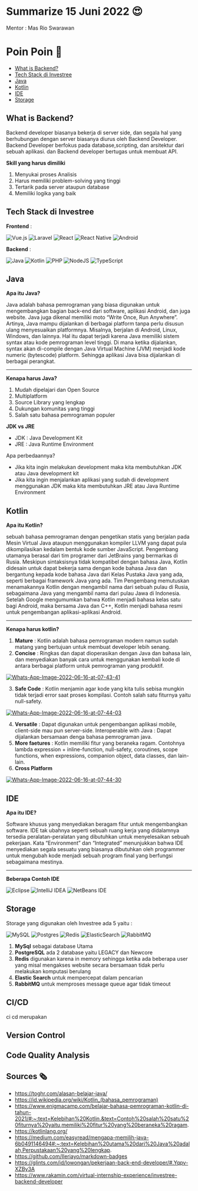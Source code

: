 # Summarize 15 Juni 2022 😍
Mentor : Mas Rio Swarawan

# Poin Poin 🙌

  - [What is Backend?](#what-is-backend)
  - [Tech Stack di Investree](#tech-stack-di-investree)
  - [Java](#java)
  - [Kotlin](#kotlin)
  - [IDE](#ide)
  - [Storage](#storage)

## What is Backend?
Backend developer biasanya bekerja di server side, dan segala hal yang berhubungan dengan server biasanya diurus oleh Backend Developer. Backend Developer berfokus pada database,scripting, dan arsitektur dari sebuah aplikasi. dan Backend developer bertugas untuk membuat API. 

**Skill yang harus dimiliki** 

1. Menyukai proses Analisis
2. Harus memiliki problem-solving yang tinggi
3. Tertarik pada server ataupun database
4. Memiliki logika yang baik

## Tech Stack di Investree
**Frontend** : 

![Vue.js](https://img.shields.io/badge/vuejs-%2335495e.svg?style=for-the-badge&logo=vuedotjs&logoColor=%234FC08D)
![Laravel](https://img.shields.io/badge/laravel-%23FF2D20.svg?style=for-the-badge&logo=laravel&logoColor=white)
![React](https://img.shields.io/badge/react-%2320232a.svg?style=for-the-badge&logo=react&logoColor=%2361DAFB)
![React Native](https://img.shields.io/badge/react_native-%2320232a.svg?style=for-the-badge&logo=react&logoColor=%2361DAFB)
![Android](https://img.shields.io/badge/Android-3DDC84?style=for-the-badge&logo=android&logoColor=white)

**Backend** :

![Java](https://img.shields.io/badge/java-%23ED8B00.svg?style=for-the-badge&logo=java&logoColor=white)
![Kotlin](https://img.shields.io/badge/kotlin-%230095D5.svg?style=for-the-badge&logo=kotlin&logoColor=white)
![PHP](https://img.shields.io/badge/php-%23777BB4.svg?style=for-the-badge&logo=php&logoColor=white)
![NodeJS](https://img.shields.io/badge/node.js-6DA55F?style=for-the-badge&logo=node.js&logoColor=white)
![TypeScript](https://img.shields.io/badge/typescript-%23007ACC.svg?style=for-the-badge&logo=typescript&logoColor=white)

## Java 

**Apa itu Java?** 

Java adalah bahasa pemrograman yang biasa digunakan untuk mengembangkan bagian back-end dari software, aplikasi Android, dan juga website. 
Java juga dikenal memiliki moto “Write Once, Run Anywhere”. Artinya, Java mampu dijalankan di berbagai platform tanpa perlu disusun ulang menyesuaikan platformnya. Misalnya, berjalan di Android, Linux, Windows, dan lainnya. 
Hal itu dapat terjadi karena Java memiliki sistem syntax atau kode pemrograman level tinggi. Di mana ketika dijalankan, syntax akan di-compile dengan Java Virtual Machine (JVM) menjadi kode numeric (bytescode) platform. Sehingga aplikasi Java bisa dijalankan di berbagai perangkat. 

***

**Kenapa harus Java?**

1. Mudah dipelajari dan Open Source
2. Multiplatform
3. Source Library yang lengkap
4. Dukungan komunitas yang tinggi
5. Salah satu bahasa pemrograman populer

**JDK vs JRE**

- JDK : Java Development Kit
- JRE : Java Runtime Environment

Apa perbedaannya?

- Jika kita ingin melakukan development maka kita membutuhkan JDK atau Java development kit
- Jika kita ingin menjalankan aplikasi yang sudah di development menggunakan JDK maka kita membutuhkan JRE atau Java Runtime Environment

## Kotlin

**Apa itu Kotlin?**

sebuah bahasa pemrograman dengan pengetikan statis yang berjalan pada Mesin Virtual Java ataupun menggunakan kompiler LLVM yang dapat pula dikompilasikan kedalam bentuk kode sumber JavaScript. Pengembang utamanya berasal dari tim programer dari JetBrains yang bermarkas di Rusia. Meskipun sintaksisnya tidak kompatibel dengan bahasa Java, Kotlin didesain untuk dapat bekerja sama dengan kode bahasa Java dan bergantung kepada kode bahasa Java dari Kelas Pustaka Java yang ada, seperti berbagai framework Java yang ada. Tim Pengembang memutuskan menamakannya Kotlin dengan mengambil nama dari sebuah pulau di Rusia, sebagaimana Java yang mengambil nama dari pulau Jawa di Indonesia. Setelah Google mengumumkan bahwa Kotlin menjadi bahasa kelas satu bagi Android, maka bersama Java dan C++, Kotlin menjadi bahasa resmi untuk pengembangan aplikasi-aplikasi Android.

***

**Kenapa harus kotlin?**

1. **Mature** : Kotlin adalah bahasa pemrograman modern namun sudah matang yang bertujuan untuk membuat developer lebih senang.
2. **Concise** : Ringkas dan dapat dioperasikan dengan Java dan bahasa lain, dan menyediakan banyak cara untuk menggunakan kembali kode di antara berbagai platform untuk pemrograman yang produktif.


<a href="https://ibb.co/D9tXRd7"><img src="https://i.ibb.co/fk2RxJC/Whats-App-Image-2022-06-16-at-07-43-41.jpg" alt="Whats-App-Image-2022-06-16-at-07-43-41" border="0"></a>

3. **Safe Code** : Kotlin menjamin agar kode yang kita tulis sebisa mungkin tidak terjadi error saat proses kompilasi. Contoh salah satu fiturnya yaitu null-safety.


<a href="https://ibb.co/6sPNrP9"><img src="https://i.ibb.co/7yWbjWM/Whats-App-Image-2022-06-16-at-07-44-03.jpg" alt="Whats-App-Image-2022-06-16-at-07-44-03" border="0"></a>

4. **Versatile** : Dapat digunakan untuk pengembangan aplikasi mobile, client-side mau pun server-side.
Interoperable with Java : Dapat dijalankan bersamaan denga bahasa pemrograman java.
5. **More faetures** : Kotlin memiliki fitur yang beraneka ragam. Contohnya lambda expression + inline-function, null-safety, coroutines, scope functions, when expressions, companion object, data classes, dan lain-lain.
6. **Cross Platform**


<a href="https://ibb.co/J591Kwj"><img src="https://i.ibb.co/XSqQbrx/Whats-App-Image-2022-06-16-at-07-44-30.jpg" alt="Whats-App-Image-2022-06-16-at-07-44-30" border="0"></a>

## IDE 

**Apa itu IDE?**

Software khusus yang menyediakan beragam fitur untuk mengembangkan software. IDE tak ubahnya seperti sebuah ruang kerja yang didalamnya tersedia peralatan-peralatan yang dibutuhkan untuk menyelesaikan sebuah pekerjaan. Kata “Environment” dan “Integrated” menunjukkan bahwa IDE menyediakan segala sesuatu yang biasanya dibutuhkan oleh programmer untuk mengubah kode menjadi sebuah program final yang berfungsi sebagaimana mestinya.

***

**Beberapa Contoh IDE**

![Eclipse](https://img.shields.io/badge/Eclipse-FE7A16.svg?style=for-the-badge&logo=Eclipse&logoColor=white)
![IntelliJ IDEA](https://img.shields.io/badge/IntelliJIDEA-000000.svg?style=for-the-badge&logo=intellij-idea&logoColor=white)
![NetBeans IDE](https://img.shields.io/badge/NetBeansIDE-1B6AC6.svg?style=for-the-badge&logo=apache-netbeans-ide&logoColor=white)

## Storage

Storage yang digunakan oleh Investree ada 5 yaitu :

![MySQL](https://img.shields.io/badge/mysql-%2300f.svg?style=for-the-badge&logo=mysql&logoColor=white)
![Postgres](https://img.shields.io/badge/postgres-%23316192.svg?style=for-the-badge&logo=postgresql&logoColor=white)
![Redis](https://img.shields.io/badge/redis-%23DD0031.svg?style=for-the-badge&logo=redis&logoColor=white)
![ElasticSearch](https://img.shields.io/badge/-ElasticSearch-005571?style=for-the-badge&logo=elasticsearch)
![RabbitMQ](https://img.shields.io/badge/Rabbitmq-FF6600?style=for-the-badge&logo=rabbitmq&logoColor=white)

1. **MySql** sebagai database Utama
2. **PostgreSQL** ada 2 database yaitu LEGACY dan Newcore
3. **Redis** digunakan karena in memory sehingga ketika ada beberapa user yang misal mengakses website secara bersamaan tidak perlu melakukan komputasi berulang
4. **Elastic Search** untuk mempercepat dalam pencarian
5. **RabbitMQ** untuk memproses message queue agar tidak timeout

## CI/CD
ci cd merupakan

## Version Control

## Code Quality Analysis

## Sources 🗞️

- https://toghr.com/alasan-belajar-java/
- https://id.wikipedia.org/wiki/Kotlin_(bahasa_pemrograman)
- https://www.enigmacamp.com/belajar-bahasa-pemrograman-kotlin-di-tahun-2021/#:~:text=Kelebihan%20Kotlin.&text=Contoh%20salah%20satu%20fiturnya%20yaitu,memiliki%20fitur%20yang%20beraneka%20ragam.
- https://kotlinlang.org/
- https://medium.com/easyread/mengapa-memilih-java-6b0491146494#:~:text=Kelebihan%20utama%20dari%20Java%20adalah,Perpustakaan%20yang%20lengkap.
- https://github.com/Ileriayo/markdown-badges
- https://glints.com/id/lowongan/pekerjaan-back-end-developer/#.Yqpv-XZBy3A
- https://www.rakamin.com/virtual-internship-experience/investree-backend-developer








